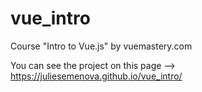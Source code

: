 # vue_intro
Course "Intro to Vue.js" by vuemastery.com


You can see the project on this page -->  https://juliesemenova.github.io/vue_intro/
